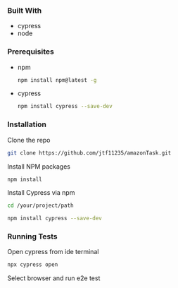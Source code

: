 ### Built With

* cypress
* node

### Prerequisites

* npm
  ```sh
  npm install npm@latest -g
  ```
* cypress
  ```sh
  npm install cypress --save-dev
  ```
  
  
  
### Installation

Clone the repo
   ```sh
   git clone https://github.com/jtf11235/amazonTask.git
   ```
Install NPM packages
   ```sh
   npm install
   ```
Install Cypress via npm
   ```sh
   cd /your/project/path
   ```
   ```sh
   npm install cypress --save-dev
   ```
   
### Running Tests

Open cypress from ide terminal 
   ```sh
   npx cypress open
   ```
Select browser and run e2e test
